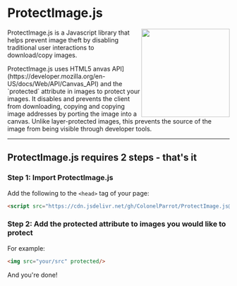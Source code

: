 # ProtectImage.js

<img src="https://user-images.githubusercontent.com/65585002/115801594-21660000-a3ab-11eb-88a0-3dddb0c1afbe.png" height="200" align="right">
<p align="left">ProtectImage.js is a Javascript library that helps prevent image theft by disabling traditional user interactions to download/copy images.</p>
ProtectImage.js uses HTML5 anvas API](https://developer.mozilla.org/en-US/docs/Web/API/Canvas_API) and the `protected` attribute in images to protect your images. It disables and prevents the client from downloading, copying and copying image addresses by porting the image into a canvas. Unlike layer-protected images, this prevents the source of the image from being visible through developer tools.
<hr>

## ProtectImage.js requires 2 steps - that's it

### Step 1: Import ProtectImage.js

Add the following to the `<head>` tag of your page:

```html
<script src="https://cdn.jsdelivr.net/gh/ColonelParrot/ProtectImage.js@main/src/script%2Cmin.js"></script>
```

### Step 2: Add the protected attribute to images you would like to protect

For example:

```html
<img src="your/src" protected/>
```

And you're done!
